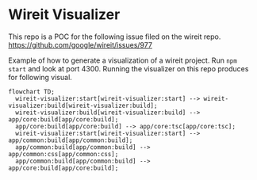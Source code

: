 # Wireit Visualizer

This repo is a POC for the following issue filed on the wireit repo. https://github.com/google/wireit/issues/977

Example of how to generate a visualization of a wireit project. Run `npm start` and look at port 4300. Running the visualizer on this repo produces for following visual.

```mermaid
flowchart TD;
  wireit-visualizer:start[wireit-visualizer:start] --> wireit-visualizer:build[wireit-visualizer:build];
  wireit-visualizer:build[wireit-visualizer:build] --> app/core:build[app/core:build];
  app/core:build[app/core:build] --> app/core:tsc[app/core:tsc];
  wireit-visualizer:start[wireit-visualizer:start] --> app/common:build[app/common:build];
  app/common:build[app/common:build] --> app/common:css[app/common:css];
  app/common:build[app/common:build] --> app/core:build[app/core:build];
```
